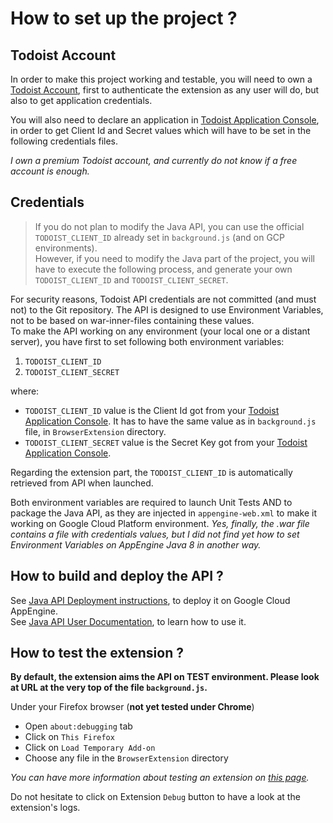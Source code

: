 # How to set up the project ?

## Todoist Account

In order to make this project working and testable, you will need to own a [Todoist Account](https://todoist.com), first to authenticate the extension as any user will do, but also to get application credentials.  

You will also need to declare an application in [Todoist Application Console](https://developer.todoist.com/appconsole.html), in order to get Client Id and Secret values which will have to be set in the following credentials files.  

*I own a premium Todoist account, and currently do not know if a free account is enough.*  

## Credentials

> If you do not plan to modify the Java API, you can use the official `TODOIST_CLIENT_ID` already set in `background.js` (and on GCP environments).    
> However, if you need to modify the Java part of the project, you will have to execute the following process, and generate your own `TODOIST_CLIENT_ID` and `TODOIST_CLIENT_SECRET`.  

For security reasons, Todoist API credentials are not committed (and must not) to the Git repository. The API is designed to use Environment Variables, not to be based on war-inner-files containing these values.    
To make the API working on any environment (your local one or a distant server), you have first to set following both environment variables:
1. `TODOIST_CLIENT_ID`
2. `TODOIST_CLIENT_SECRET`     

where:
- `TODOIST_CLIENT_ID` value is the Client Id got from your [Todoist Application Console](https://developer.todoist.com/appconsole.html). It has to have the same value as in `background.js` file, in `BrowserExtension` directory.
- `TODOIST_CLIENT_SECRET` value is the Secret Key got from your [Todoist Application Console](https://developer.todoist.com/appconsole.html).

Regarding the extension part, the `TODOIST_CLIENT_ID` is automatically retrieved from API when launched.

Both environment variables are required to launch Unit Tests AND to package the Java API, as they are injected in `appengine-web.xml` to make it working on Google Cloud Platform environment. *Yes, finally, the .war file contains a file with credentials values, but I did not find yet how to set Environment Variables on AppEngine Java 8 in another way.*          

## How to build and deploy the API ?

See [Java API Deployment instructions](API_DEPLOYMENT.md), to deploy it on Google Cloud AppEngine.  
See [Java API User Documentation](API_USER_DOCUMENTATION.md), to learn how to use it.      
 

## How to test the extension ?

**By default, the extension aims the API on TEST environment. Please look at URL at the very top of the file `background.js`.**

Under your Firefox browser (**not yet tested under Chrome**) 
- Open `about:debugging` tab 
- Click on `This Firefox`
- Click on `Load Temporary Add-on`
- Choose any file in the `BrowserExtension` directory

*You can have more information about testing an extension on [this page](https://developer.mozilla.org/en-US/docs/Mozilla/Add-ons/WebExtensions/Your_first_WebExtension).*  

Do not hesitate to click on Extension `Debug` button to have a look at the extension's logs.    
